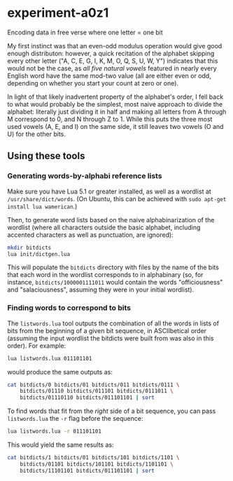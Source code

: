 # experiment-a0z1

Encoding data in free verse where one letter = one bit

My first instinct was that an even-odd modulus operation would give good enough distributon: however, a quick recitation of the alphabet skipping every other letter ("A, C, E, G, I, K, M, O, Q, S, U, W, Y") indicates that this would not be the case, as *all five natural vowels* featured in nearly every English word have the same mod-two value (all are either even or odd, depending on whether you start your count at zero or one).

In light of that likely inadvertent property of the alphabet's order, I fell back to what would probably be the simplest, most naive approach to divide the alphabet: literally just dividing it in half and making all letters from A through M correspond to 0, and N through Z to 1. While this puts the three most used vowels (A, E, and I) on the same side, it still leaves two vowels (O and U) for the other bits.

## Using these tools

### Generating words-by-alphabi reference lists

Make sure you have Lua 5.1 or greater installed, as well as a wordlist at `/usr/share/dict/words`. (On Ubuntu, this can be achieved with `sudo apt-get install lua wamerican`.)

Then, to generate word lists based on the naive alphabinarization of the wordlist (where all characters outside the basic alphabet, including accented characters as well as punctuation, are ignored):

```sh
mkdir bitdicts
lua init/dictgen.lua
```

This will populate the `bitdicts` directory with files by the name of the bits that each word in the wordlist corresponds to in alphabinary (so, for instance, `bitdicts/1000001111011` would contain the words "officiousness" and "salaciousness", assuming they were in your initial wordlist).

### Finding words to correspond to bits

The `listwords.lua` tool outputs the combination of all the words in lists of bits from the beginning of a given bit sequence, in ASCIIbetical order (assuming the input wordlist the bitdicts were built from was also in this order). For example:

```sh
lua listwords.lua 011101101
```

would produce the same outputs as:

```sh
cat bitdicts/0 bitdicts/01 bitdicts/011 bitdicts/0111 \
    bitdicts/01110 bitdicts/011101 bitdicts/0111011 \
    bitdicts/01110110 bitdicts/011101101 | sort
```

To find words that fit from the *right* side of a bit sequence, you can pass
`listwords.lua` the `-r` flag before the sequence:

```sh
lua listwords.lua -r 011101101
```

This would yield the same results as:

```sh
cat bitdicts/1 bitdicts/01 bitdicts/101 bitdicts/1101 \
    bitdicts/01101 bitdicts/101101 bitdicts/1101101 \
    bitdicts/11101101 bitdicts/011101101 | sort
```
